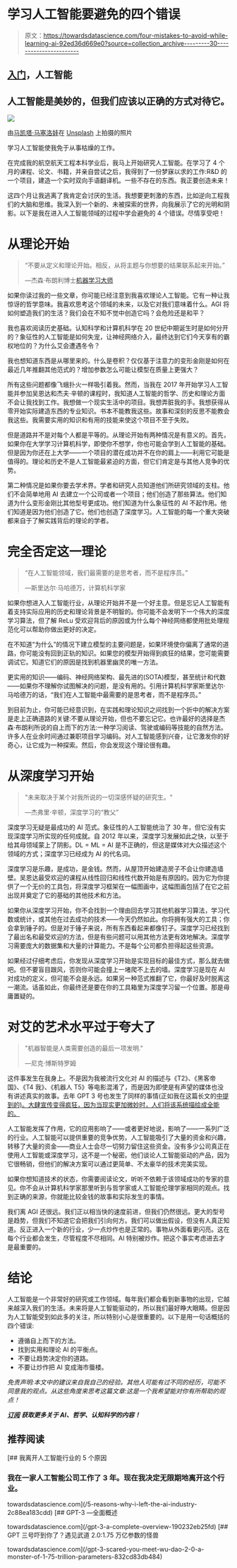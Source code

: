 # 学习人工智能要避免的四个错误

> 原文：<https://towardsdatascience.com/four-mistakes-to-avoid-while-learning-ai-92ed36d669e0?source=collection_archive---------30----------------------->

## [入门](https://towardsdatascience.com/tagged/getting-started)，人工智能

## 人工智能是美妙的，但我们应该以正确的方式对待它。

![](img/865c2853fe099e094ec4a2e8f580ada6.png)

由[马凯塔·马塞洛娃](https://unsplash.com/@ketdee?utm_source=medium&utm_medium=referral)在 [Unsplash](https://unsplash.com?utm_source=medium&utm_medium=referral) 上拍摄的照片

学习人工智能使我免于从事枯燥的工作。

在完成我的航空航天工程本科学业后，我马上开始研究人工智能。在学习了 4 个月的课程、论文、书籍，并亲自尝试之后，我得到了一份梦寐以求的工作:R&D 的一个项目，建造一个实时双向手语翻译机。一些不存在的东西。我正要创造未来！

这四个月让我逃离了我肯定会讨厌的生活。我想要更刺激的东西，比如逆向工程我们的大脑和思维。我深入到一个新的、未被探索的世界，向我展示了它的光明和阴影。以下是我在进入人工智能领域的过程中学会避免的 4 个错误。尽情享受吧！

# 从理论开始

> “不要从定义和理论开始。相反，从将主题与你想要的结果联系起来开始。”
> 
> —杰森·布朗利博士[机器学习大师](https://machinelearningmastery.com/)

如果你读过我的一些文章，你可能已经注意到我喜欢理论人工智能。它有一种让我惊讶的哲学意味。我喜欢思考这个领域的未来，以及它对我们意味着什么。AGI 将如何塑造我们的生活？我们会在不知不觉中创造它吗？会危险还是和平？

我也喜欢阅读历史基础。认知科学和计算机科学在 20 世纪中期诞生时是如何分开的？象征性的人工智能是如何失宠，让神经网络介入，最终达到它们今天享有的霸权地位的？为什么艾会遭遇冬令？

我也想知道东西是从哪里来的。什么是卷积？仅仅基于注意力的变形金刚是如何在最近几年推翻其他范式的？增加参数怎么可能让模型在质量上更强大？

所有这些问题都像飞蛾扑火一样吸引着我。然而，当我在 2017 年开始学习人工智能并参加吴恩达和杰夫·辛顿的课程时，我知道人工智能的哲学、历史和理论方面不会让我找到工作。我想做一个现实生活中的项目。我想弄脏我的手。我想获得从零开始实际建造东西的专业知识。书本不能教我这些。故事和深刻的反思不能教会我这些。我需要实用的知识和有用的技能来使这个项目不至于失败。

但是道路并不是对每个人都是平等的。从理论开始有两种情况是有意义的。首先，如果你在大学学习计算机科学，即使你不想学，你也可能会学到人工智能的基础。但是因为你还在上大学——一个项目的潜在成功并不在你的肩上——利用它可能是值得的。理论和历史不是人工智能最紧迫的方面，但它们肯定是与其他人竞争的优势。

第二种情况是如果你要去学术界。学者和研究人员知道他们所研究领域的支柱。他们不会简单地用 AI 去建立一个公司或者一个项目；他们创造了那些算法。他们知道为什么变形金刚比其他型号更成功。他们知道为什么象征性的 AI 不起作用。他们知道是因为他们创造了它。他们也创造了深度学习。人工智能的每一个重大突破都来自于了解实践背后的理论的学者。

# 完全否定这一理论

> “在人工智能领域，我们最需要的是思考者，而不是程序员。”
> 
> —斯里达尔·马哈德万，计算机科学家

如果你想进入人工智能行业，从理论开始并不是一个好主意。但是忘记人工智能有着支持实际应用的历史和理论背景是不明智的。你可能不会发明下一个伟大的深度学习算法，但了解 ReLu 受欢迎背后的原因或为什么每个神经网络都使用批处理规范化可以帮助你做出更好的决定。

在不知道“为什么”的情况下建立模型的主要问题是，如果环境使你偏离了通常的道路，你可能没有回到正轨的知识。如果您的模型开始得到疯狂的结果，您可能需要调试它。知道它们的原因是找到机器里幽灵的唯一方法。

更实用的知识——编码、神经网络架构、最先进的(SOTA)模型，甚至统计和代数——如果你不理解你试图解决的问题，是没有用的。引用计算机科学家斯里达尔·马哈德万的话，“我们在人工智能中最需要的是思考者，而不是程序员。”

到目前为止，你可能已经意识到，在实践和理论知识之间找到一个折中的解决方案是走上正确道路的关键:不要从理论开始，但也不要忘记它。也许最好的选择是杰森·布朗利所说的自上而下的方法:一种学习阅读、驾驶或编码等技能的自然方法。许多人在业余时间通过兼职项目学习编码。对人工智能感到兴奋，让它激发你的好奇心，让它成为一种探索。然后，你会发现这个理论很有趣。

# 从深度学习开始

> "未来取决于某个对我所说的一切深感怀疑的研究生。"
> 
> —杰弗里·辛顿，深度学习的“教父”

深度学习无疑是最成功的 AI 范式。象征性的人工智能统治了 30 年，但它没有实现深度学习所实现的任何成就。自 2012 年以来，深度学习发展如此之快，以至于给其母领域蒙上了阴影。DL = ML = AI 是不正确的，但这是媒体对大众描述这个领域的方式；深度学习已经成为 AI 的代名词。

深度学习是乐趣，是成功，是金钱。然而，从屋顶开始建造房子不会让你建造墙壁。吴恩达最受欢迎的课程从线性回归和线性代数开始是有原因的。因为它为你提供了一个无价的工具包，将深度学习框架在一幅图画中，这幅图画包括了在它之前出现并奠定了它的基础的其他技术和方法。

如果你从深度学习开始，你不会找到一个理由回去学习其他机器学习算法，学习代数或统计，或其他在过去成功的技术——今天仍然如此。你将拥有强大的工具；你会拿到锤子的。但是对于锤子来说，所有东西看起来都像钉子。深度学习已经找到了最出名和最受欢迎的方法，但是有些问题可以用其他方法更有效地解决。深度学习需要庞大的数据集和大量的计算能力。不是每个公司都负担得起这些资源。

如果经过仔细考虑后，你发现从深度学习开始是实现目标的最佳方式，那么就去做吧。但不要盲目跟风，否则你可能会撞上一堵爬不上去的墙。深度学习是现在 AI 对成功的定义，但可能不会是永远。如果另一种范式推翻了它，你最好及时脱离这一潮流。话虽如此，你最终还是要在你的工具箱里为深度学习留一个位置。那是毋庸置疑的。

# 对艾的艺术水平过于夸大了

> "机器智能是人类需要创造的最后一项发明."
> 
> —尼克·博斯特罗姆

这件事发生在我身上。不是因为我被流行文化对 AI 的描述与《T2》、《黑客帝国》、《T4 我》、《机器人 T5》等电影混淆了，而是因为即使是有声望的媒体也没有讲述真实的故事。去年 GPT 3 号也发生了同样的事情(正如我在这篇长文的[中提到的)。大肆宣传变得疯狂，因为当现实更加微妙时，人们将该系统描绘成全能的。](/gpt-3-a-complete-overview-190232eb25fd)

人工智能发挥了作用，它的应用影响了——或者更好地说，影响了——一系列广泛的行业。人工智能可以提供重要的竞争优势。人工智能吸引了大量的资金和兴趣，转移了大量的资金——商业人士会尽一切努力留住这些资金。没有多少公司真正在使用人工智能或深度学习，这不是一个秘密。他们谈论人工智能驱动的产品，因为它很畅销，但他们的解决方案可以通过更简单、不太豪华的技术完美实现。

如果你想知道技术的状态，你需要阅读论文，听听不依赖于该领域成功的专家的意见。你不会从计算机科学家那里听到与哲学家或人工智能伦理学家相同的观点。找到正确的来源，你就能比较金钱的故事和实际发生的事情。

我们离 AGI 还很远。我们正以相当快的速度前进，但我们仍然很远。更大的型号是趋势，但我们不知道它会把我们引向何方。我们可以做出假设，但没有人真正知道。反正进入一个新的行业，少一点炒作也是正常的。事物从外面看更闪亮。这在每个行业都会发生，尽管程度不尽相同。AI 特别被炒作。把这个事实考虑进去才是最重要的。

# 结论

人工智能是一个非常好的研究或工作领域。每年我们都会看到新事物的出现，它越来越深入我们的生活。未来将是人工智能驱动的，所以我们最好睁大眼睛。但是因为人工智能受到如此多的关注，所以特别小心是很重要的。以下是用一句话概括的四个错误:

*   遵循自上而下的方法。
*   找到实用和理论 AI 的平衡点。
*   不要让趋势决定你的道路。
*   不要让炒作把 AI 变成海市蜃楼。

*免责声明:本文中的建议来自我自己的经验。其他人可能有过不同的经历，可能不同意我的观点。从这些角度来思考这篇文章:这是一个我希望能对你有所帮助的观点！*

[***订阅***](https://mindsoftomorrow.ck.page/) ***获取更多关于 AI、哲学、认知科学的内容！***

## **推荐阅读**

[](/5-reasons-why-i-left-the-ai-industry-2c88ea183cdd) [## 我离开人工智能行业的 5 个原因

### 我在一家人工智能公司工作了 3 年。现在我决定无限期地离开这个行业。

towardsdatascience.com](/5-reasons-why-i-left-the-ai-industry-2c88ea183cdd) [](/gpt-3-a-complete-overview-190232eb25fd) [## GPT-3 —全面概述

towardsdatascience.com](/gpt-3-a-complete-overview-190232eb25fd) [](/gpt-3-scared-you-meet-wu-dao-2-0-a-monster-of-1-75-trillion-parameters-832cd83db484) [## GPT 三号吓到你了？遇见武道 2.0:1.75 万亿参数的怪兽

towardsdatascience.com](/gpt-3-scared-you-meet-wu-dao-2-0-a-monster-of-1-75-trillion-parameters-832cd83db484)